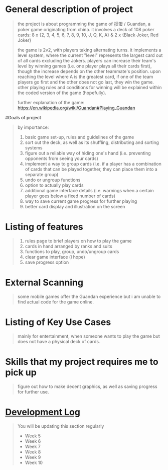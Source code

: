 # General description of project
> the project is about programming the game of 掼蛋 / Guandan, a poker game originating from china. it involves
> a deck of 108 poker cards: 8 x {2, 3, 4, 5, 6, 7, 8, 9, 10, J, Q, K, A} & 2 x {Black Joker, Red Joker}
> 
> the game is 2v2, with players taking alternating turns. it implements a level system, where the current "level" represents the largest card out of all cards excluding the Jokers. players can increase their team's level by winning games (i.e. one player plays all their cards first), though the increase depends on the other teammate's position. upon reaching the level where A is the greatest card, if one of the team players go first and the other does not go last, they win the game. other playing rules and conditions for winning will be explained within the coded version of the game (hopefully).
>  
> further explanation of the game: https://en.wikipedia.org/wiki/Guandan#Playing_Guandan

#Goals of project
> by importance:
> 1. basic game set-up, rules and guidelines of the game
> 2. sort out the deck, as well as its shuffling, distributing and sorting systems
> 3. figure out a reliable way of hiding one's hand (i.e. preventing opponents from seeing your cards)
> 4. implement a way to group cards (i.e. if a player has a combination of cards that can be played together, they can place them into a separate group)
> 5. undo or ungroup functions
> 6. option to actually play cards
> 7. additional game interface details (i.e. warnings when a certain player goes below a fixed number of cards)
> 8. way to save current game progress for further playing
> 9. better card display and illustration on the screen

# Listing of features
> 1. rules page to brief players on how to play the game
> 2. cards in hand arranged by ranks and suits
> 3. functions to play, group, undo/ungroup cards
> 4. clear game interface (i hope)
> 5. save progress option

# External Scanning
> some mobile games offer the Guandan experience but i am unable to find actual code for the game online.

# Listing of Key Use Cases
> mainly for entertainment, when someone wants to play the game but does not have a physical deck of cards.

# Skills that my project requires me to pick up
> figure out how to make decent graphics, as well as saving progress for further use.

# [Development Log](/devlog.md)
> You will be updating this section regularly
> - Week 5
> - Week 6
> - Week 7
> - Week 8
> - Week 9
> - Week 10
